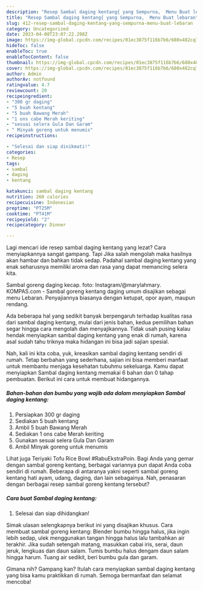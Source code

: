 ```yaml
---
description: "Resep Sambal daging kentang{ yang Sempurna,  Menu Buat lebaran"
title: "Resep Sambal daging kentang{ yang Sempurna,  Menu Buat lebaran"
slug: 412-resep-sambal-daging-kentang-yang-sempurna-menu-buat-lebaran
category: Uncategorized
date: 2023-04-08T23:07:22.298Z
image: https://img-global.cpcdn.com/recipes/01ec3875f116b7b6/680x482cq70/sambal-daging-kentang-foto-resep-utama.jpg
hideToc: false
enableToc: true
enableTocContent: false
thumbnail: https://img-global.cpcdn.com/recipes/01ec3875f116b7b6/680x482cq70/sambal-daging-kentang-foto-resep-utama.jpg
cover: https://img-global.cpcdn.com/recipes/01ec3875f116b7b6/680x482cq70/sambal-daging-kentang-foto-resep-utama.jpg
author: Admin
authorAv: notfound
ratingvalue: 4.7
reviewcount: 20
recipeingredient:
- "300 gr daging"
- "5 buah kentang"
- "5 buah Bawang Merah"
- "1 ons cabe Merah keriting"
- "sesuai selera Gula Dan Garam"
- " Minyak goreng untuk menumis"
recipeinstructions:

- "Selesai dan siap dinikmati!"
categories:
- Resep
tags:
- sambal
- daging
- kentang

katakunci: sambal daging kentang 
nutrition: 260 calories
recipecuisine: Indonesian
preptime: "PT25M"
cooktime: "PT41M"
recipeyield: "2"
recipecategory: Dinner

---
```



Lagi mencari ide resep sambal daging kentang yang lezat? Cara menyiapkannya sangat gampang. Tapi Jika salah mengolah maka hasilnya akan hambar dan bahkan tidak sedap. Padahal sambal daging kentang yang enak seharusnya memiliki aroma dan rasa yang dapat memancing selera kita.


Sambal goreng daging kecap. foto: Instagram/@marylahmary. KOMPAS.com - Sambal goreng kentang daging umum disajikan sebagai menu Lebaran. Penyajiannya biasanya dengan ketupat, opor ayam, maupun rendang.

Ada beberapa hal yang sedikit banyak berpengaruh terhadap kualitas rasa dari sambal daging kentang, mulai dari jenis bahan, kedua pemilihan bahan segar hingga cara mengolah dan menyajikannya. Tidak usah pusing kalau hendak menyiapkan sambal daging kentang yang enak di rumah, karena asal sudah tahu triknya maka hidangan ini bisa jadi sajian spesial.


Nah, kali ini kita coba, yuk, kreasikan sambal daging kentang sendiri di rumah. Tetap berbahan yang sederhana, sajian ini bisa memberi manfaat untuk membantu menjaga kesehatan tubuhmu sekeluarga. Kamu dapat menyiapkan Sambal daging kentang memakai 6 bahan dan 0 tahap pembuatan. Berikut ini cara untuk membuat hidangannya.

<!--inarticleads1-->

##### Bahan-bahan dan bumbu yang wajib ada dalam menyiapkan Sambal daging kentang:

1. Persiapkan 300 gr daging
1. Sediakan 5 buah kentang
1. Ambil 5 buah Bawang Merah
1. Sediakan 1 ons cabe Merah keriting
1. Gunakan sesuai selera Gula Dan Garam
1. Ambil  Minyak goreng untuk menumis


Lihat juga Teriyaki Tofu Rice Bowl #RabuEkstraPoin. Bagi Anda yang gemar dengan sambal goreng kentang, berbagai variannya pun dapat Anda coba sendiri di rumah. Beberapa di antaranya yakni seperti sambal goreng kentang hati ayam, udang, daging, dan lain sebagainya. Nah, penasaran dengan berbagai resep sambal goreng kentang tersebut? 

<!--inarticleads2-->

##### Cara buat Sambal daging kentang:


1. Selesai dan siap dihidangkan!

Simak ulasan selengkapnya berikut ini yang disajikan khusus. Cara membuat sambal goreng kentang: Blender bumbu hingga halus, jika ingin lebih sedap, ulek menggunakan tangan hingga halus lalu tambahkan air terakhir. Jika sudah setengah matang, masukkan cabai iris, serai, daun jeruk, lengkuas dan daun salam. Tumis bumbu halus dengam daun salam hingga harum. Tuang air sedikit, beri bumbu gula dan garam. 

Gimana nih? Gampang kan? Itulah cara menyiapkan sambal daging kentang yang bisa kamu praktikkan di rumah. Semoga bermanfaat dan selamat mencoba!
